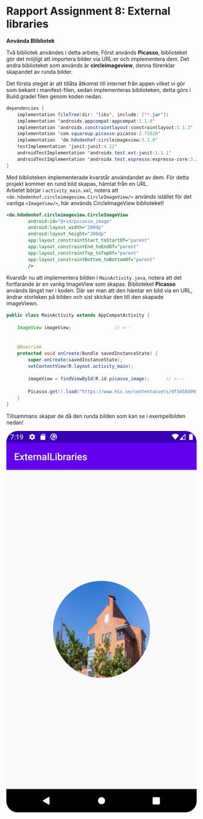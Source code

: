 
# Rapport Assignment 8: External libraries

**Använda Blibliotek**

Två bibliotek användes i detta arbete, Först används __Picasso__, biblioteket gör det möjligt att importera bilder via URL:er och implementera dem.
Det andra biblioteket som används är __circleimageview__, denna förenklar skapandet av runda bilder.

Det första steget är att tillåta åtkomst till internet från appen vilket vi gör som bekant i manifest-filen, sedan implementeras biblioteken, detta görs i Build.gradel filen genom koden nedan.

```java
dependencies {
    implementation fileTree(dir: 'libs', include: ['*.jar'])
    implementation 'androidx.appcompat:appcompat:1.1.0'
    implementation 'androidx.constraintlayout:constraintlayout:1.1.3'
    implementation 'com.squareup.picasso:picasso:2.71828'                   // <<---     Dessa två rader
    implementation  'de.hdodenhof:circleimageview:3.1.0'                    // <<--- 
    testImplementation 'junit:junit:4.12'
    androidTestImplementation 'androidx.test.ext:junit:1.1.1'
    androidTestImplementation 'androidx.test.espresso:espresso-core:3.2.0'
}

```

Med biblioteken implementerade kvarstår användandet av dem. För detta projekt kommer en rund bild skapas, hämtat från en URL.  
Arbetet börjar i `activity_main.xml`, notera att `<de.hdodenhof.circleimageview.CircleImageView/>` används istället för det vanliga `<ImageView/>`, här används CircleImageView biblioteket!


````xml
<de.hdodenhof.circleimageview.CircleImageView           
        android:id="@+id/picasso_image"
        android:layout_width="200dp"
        android:layout_height="200dp"
        app:layout_constraintStart_toStartOf="parent"
        app:layout_constraintEnd_toEndOf="parent"
        app:layout_constraintTop_toTopOf="parent"
        app:layout_constraintBottom_toBottomOf="parent"
        />
````

Kvarstår nu att implementera bilden i `MainActivity.java`, notera att det fortfarande är en vanlig ImageView som skapas. Biblioteket __Picasso__ används längst ner i koden. Där ser man att den hämtar en bild via en URL, ändrar storleken på bilden och sist skickar den till den skapade imageViewn.

````java
public class MainActivity extends AppCompatActivity {

    ImageView imageView;                // <-- 


    @Override
    protected void onCreate(Bundle savedInstanceState) {
        super.onCreate(savedInstanceState);
        setContentView(R.layout.activity_main);

        imageView = findViewById(R.id.picasso_image);      // <--- 

        Picasso.get().load("https://www.his.se/contentassets/df34584991724cd3be379489759a3d7c/_hor98703.jpg").resize(200, 200).into(imageView);  //<<<--- 
    }
}
````
Tillsammans skapar de då den runda bilden som kan se i exempelbilden nedan!

![](external_libraries_used.png)
